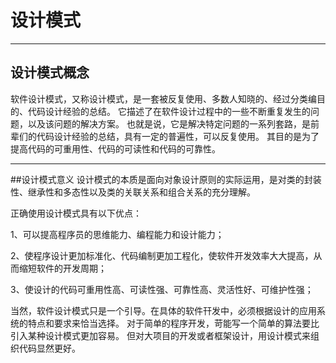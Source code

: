 # 设计模式

---

## 设计模式概念
软件设计模式，又称设计模式，是一套被反复使用、多数人知晓的、经过分类编目的、代码设计经验的总结。
它描述了在软件设计过程中的一些不断重复发生的问题，以及该问题的解决方案。
也就是说，它是解决特定问题的一系列套路，是前辈们的代码设计经验的总结，具有一定的普遍性，可以反复使用。
其目的是为了提高代码的可重用性、代码的可读性和代码的可靠性。

---

##设计模式意义
设计模式的本质是面向对象设计原则的实际运用，是对类的封装性、继承性和多态性以及类的关联关系和组合关系的充分理解。

正确使用设计模式具有以下优点：

1、可以提高程序员的思维能力、编程能力和设计能力；

2、使程序设计更加标准化、代码编制更加工程化，使软件开发效率大大提高，从而缩短软件的开发周期；

3、使设计的代码可重用性高、可读性强、可靠性高、灵活性好、可维护性强；

当然，软件设计模式只是一个引导。在具体的软件幵发中，必须根据设计的应用系统的特点和要求来恰当选择。
对于简单的程序开发，苛能写一个简单的算法要比引入某种设计模式更加容易。
但对大项目的开发或者框架设计，用设计模式来组织代码显然更好。
